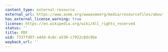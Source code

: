 ```yaml
---
content_type: external-resource
external_url: https://www.asme.org/wwwasmeorg/media/resourcefiles/aboutasme/get%20involved/advocacy/policy-publications/p-15-7-ethics.pdf
has_external_license_warning: true
license: https://en.wikipedia.org/wiki/All_rights_reserved
status: ''
title: PDF
uid: 7337fd07-a4dd-4c8c-a530-c7922c8dc9be
wayback_url: ''
---
```

